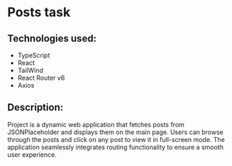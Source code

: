 # Posts task

## Technologies used:
- TypeScript
- React
- TailWind
- React Router v6
- Axios

## Description:
Project is a dynamic web application that fetches posts from JSONPlaceholder and displays them on the main page. Users can browse through the posts and click on any post to view it in full-screen mode. The application seamlessly integrates routing functionality to ensure a smooth user experience.
